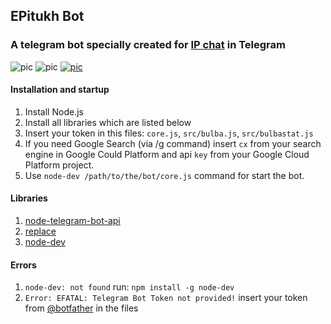 ## EPitukh Bot
### A telegram bot specially created for [IP chat](https://t.me/vk2pda) in Telegram
![pic](https://img.shields.io/badge/status-stable-brightgreen.svg) ![pic](https://img.shields.io/badge/bot-in%20development-lightgrey.svg) [![pic](https://img.shields.io/cocoapods/l/AFNetworking.svg)](https://github.com/angelokofficial/telegram-bots/blob/epitukh/LICENSE)

#### Installation and startup
1. Install Node.js
1. Install all libraries which are listed below
1. Insert your token in this files: `core.js`, `src/bulba.js`, `src/bulbastat.js`
1. If you need Google Search (via /g command) insert `cx` from your search engine in Google Could Platform and api `key` from your Google Cloud Platform project.
1. Use `node-dev /path/to/the/bot/core.js` command for start the bot.

#### Libraries
1. [node-telegram-bot-api](https://www.npmjs.com/package/node-telegram-bot-api)
2. [replace](https://www.npmjs.com/package/replace)
3. [node-dev](https://www.npmjs.com/package/node-dev)

#### Errors
1. `node-dev: not found` run: `npm install -g node-dev`
2. `Error: EFATAL: Telegram Bot Token not provided!` insert your token from [@botfather](t.me/botfather) in the files
